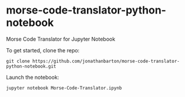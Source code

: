 # morse-code-translator-python-notebook
Morse Code Translator for Jupyter Notebook

To get started, clone the repo:
```
git clone https://github.com/jonathanbarton/morse-code-translator-python-notebook.git
```

Launch the notebook:
```
jupyter notebook Morse-Code-Translator.ipynb
```
